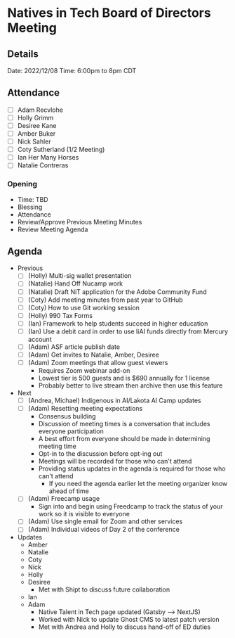 # Natives in Tech Board of Directors Meeting

## Details

Date: 2022/12/08
Time: 6:00pm to 8pm CDT

## Attendance

- [ ] Adam Recvlohe
- [ ] Holly Grimm
- [ ] Desiree Kane
- [ ] Amber Buker
- [ ] Nick Sahler
- [ ] Coty Sutherland (1/2 Meeting)
- [ ] Ian Her Many Horses
- [ ] Natalie Contreras

### Opening

- Time: TBD
- Blessing
- Attendance
- Review/Approve Previous Meeting Minutes
- Review Meeting Agenda

## Agenda

- Previous
  - [ ] (Holly) Multi-sig wallet presentation
  - [ ] (Natalie) Hand Off Nucamp work
  - [ ] (Natalie) Draft NiT application for the Adobe Community Fund
  - [ ] (Coty) Add meeting minutes from past year to GitHub
  - [ ] (Coty) How to use Git working session
  - [ ] (Holly) 990 Tax Forms
  - [ ] (Ian) Framework to help students succeed in higher education
  - [ ] (Ian) Use a debit card in order to use IiAI funds directly from Mercury account
  - [ ] (Adam) ASF article publish date
  - [ ] (Adam) Get invites to Natalie, Amber, Desiree
  - [ ] (Adam) Zoom meetings that allow guest viewers
    - Requires Zoom webinar add-on
    - Lowest tier is 500 guests and is $690 annually for 1 license
    - Probably better to live stream then archive then use this feature
- Next
  - [ ] (Andrea, Michael) Indigenous in AI/Lakota AI Camp updates
  - [ ] (Adam) Resetting meeting expectations
    - Consensus building
    - Discussion of meeting times is a conversation that includes everyone participation
    - A best effort from everyone should be made in determining meeting time
    - Opt-in to the discussion before opt-ing out
    - Meetings will be recorded for those who can't attend
    - Providing status updates in the agenda is required for those who can't attend
      - If you need the agenda earlier let the meeting organizer know ahead of time
  - [ ] (Adam) Freecamp usage
    - Sign into and begin using Freedcamp to track the status of your work so it is visible to everyone
  - [ ] (Adam) Use single email for Zoom and other services
  - [ ] (Adam) Individual videos of Day 2 of the conference
- Updates
  - Amber
  - Natalie
  - Coty
  - Nick
  - Holly
  - Desiree
    - Met with Shipt to discuss future collaboration
  - Ian
  - Adam
    - Native Talent in Tech page updated (Gatsby --> NextJS)
    - Worked with Nick to update Ghost CMS to latest patch version
    - Met with Andrea and Holly to discuss hand-off of ED duties
